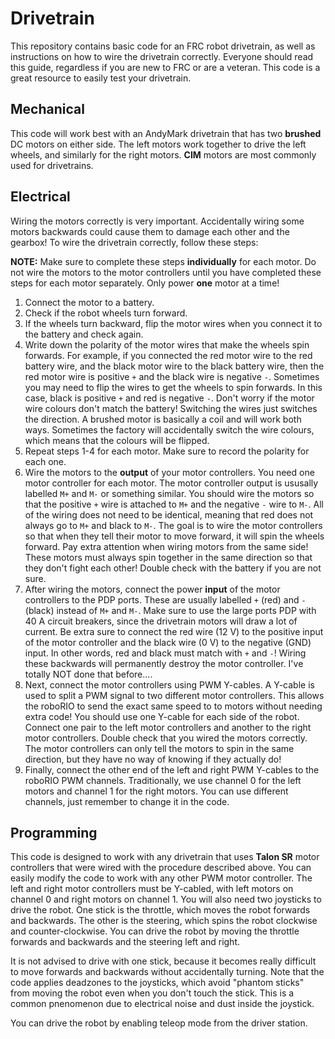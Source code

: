 # Drivetrain
This repository contains basic code for an FRC robot drivetrain, as well as instructions on how to wire the drivetrain correctly.  Everyone should read this guide, regardless if you are new to FRC or are a veteran.  This code is a great resource to easily test your drivetrain.

## Mechanical
This code will work best with an AndyMark drivetrain that has two **brushed** DC motors on either side.  The left motors work together to drive the left wheels, and similarly for the right motors.  **CIM** motors are most commonly used for drivetrains.

## Electrical
Wiring the motors correctly is very important.  Accidentally wiring some motors backwards could cause them to damage each other and the gearbox!  To wire the drivetrain correctly, follow these steps:

**NOTE:** Make sure to complete these steps **individually** for each motor.  Do not wire the motors to the motor controllers until you have completed these steps for each motor separately.  Only power **one** motor at a time!

1. Connect the motor to a battery.
2. Check if the robot wheels turn forward.
3. If the wheels turn backward, flip the motor wires when you connect it to the battery and check again.
4. Write down the polarity of the motor wires that make the wheels spin forwards.  For example, if you connected the red motor wire to the red battery wire, and the black motor wire to the black battery wire, then the red motor wire is positive `+` and the black wire is negative `-`.  Sometimes you may need to flip the wires to get the wheels to spin forwards.  In this case, black is positive `+` and red is negative `-`.  Don't worry if the motor wire colours don't match the battery!  Switching the wires just switches the direction.  A brushed motor is basically a coil and will work both ways.  Sometimes the factory will accidentally switch the wire colours, which means that the colours will be flipped.
5. Repeat steps 1-4 for each motor.  Make sure to record the polarity for each one.
6. Wire the motors to the **output** of your motor controllers.  You need one motor controller for each motor.  The motor controller output is ususally labelled `M+` and `M-` or something similar.  You should wire the motors so that the positive `+` wire is attached to `M+` and the negative `-` wire to `M-`.  All of the wiring does not need to be identical, meaning that red does not always go to `M+` and black to `M-`.  The goal is to wire the motor controllers so that when they tell their motor to move forward, it will spin the wheels forward.  Pay extra attention when wiring motors from the same side!  These motors must always spin together in the same direction so that they don't fight each other!  Double check with the battery if you are not sure.
7. After wiring the motors, connect the power **input** of the motor controllers to the PDP ports.  These are usually labelled `+` (red) and `-` (black) instead of `M+` and `M-`. Make sure to use the large ports PDP with 40 A circuit breakers, since the drivetrain motors will draw a lot of current.  Be extra sure to connect the red wire (12 V) to the positive input of the motor controller and the black wire (0 V) to the negative (GND) input.  In other words, red and black must match with `+` and `-`!  Wiring these backwards will permanently destroy the motor controller.  I've totally NOT done that before....
8. Next, connect the motor controllers using PWM Y-cables.  A Y-cable is used to split a PWM signal to two different motor controllers.  This allows the roboRIO to send the exact same speed to to motors without needing extra code!  You should use one Y-cable for each side of the robot.  Connect one pair to the left motor controllers and another to the right motor controllers.  Double check that you wired the motors correctly.  The motor controllers can only tell the motors to spin in the same direction, but they have no way of knowing if they actually do!
9. Finally, connect the other end of the left and right PWM Y-cables to the roboRIO PWM channels.  Traditionally, we use channel 0 for the left motors and channel 1 for the right motors.  You can use different channels, just remember to change it in the code.

## Programming
This code is designed to work with any drivetrain that uses **Talon SR** motor controllers that were wired with the procedure described above.  You can easily modify the code to work with any other PWM motor controller.  The left and right motor controllers must be Y-cabled, with left motors on channel 0 and right motors on channel 1.  You will also need two joysticks to drive the robot.  One stick is the throttle, which moves the robot forwards and backwards.  The other is the steering, which spins the robot clockwise and counter-clockwise.  You can drive the robot by moving the throttle forwards and backwards and the steering left and right.

It is not advised to drive with one stick, because it becomes really difficult to move forwards and backwards without accidentally turning.  Note that the code applies deadzones to the joysticks, which avoid "phantom sticks" from moving the robot even when you don't touch the stick.  This is a common pnenomenon due to electrical noise and dust inside the joystick.

You can drive the robot by enabling teleop mode from the driver station.
